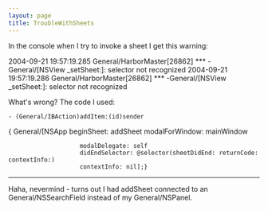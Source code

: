 ```yaml
---
layout: page
title: TroubleWithSheets
---
```


In the console when I try to invoke a sheet I get this warning:

2004-09-21 19:57:19.285 General/HarborMaster[26862] *** -General/[NSView _setSheet:]: selector not recognized
2004-09-21 19:57:19.286 General/HarborMaster[26862] *** -General/[NSView _setSheet:]: selector not recognized


What's wrong? The code I used:

    - (General/IBAction)addItem:(id)sender
{
        General/[NSApp beginSheet: addSheet
                        modalForWindow: mainWindow
					
                        modalDelegate: self
                        didEndSelector: @selector(sheetDidEnd: returnCode: contextInfo:)
                        contextInfo: nil];}


----

Haha, nevermind - turns out I had addSheet connected to an General/NSSearchField instead of my General/NSPanel.
